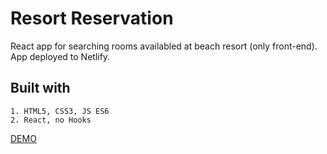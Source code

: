 # Resort Reservation
React app for searching rooms availabled at beach resort (only front-end). App deployed to Netlify.

## Built with
```
1. HTML5, CSS3, JS ES6
2. React, no Hooks
```

[DEMO](https://hopeful-colden-8dc9c6.netlify.com/)
